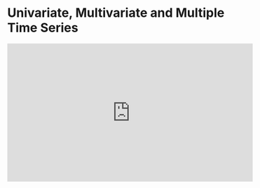# Univariate, Multivariate and Multiple Time Series

<iframe width="560" height="315" src="https://www.youtube.com/embed/vANJLgXnQeU" title="YouTube video player" frameborder="0" allow="accelerometer; autoplay; clipboard-write; encrypted-media; gyroscope; picture-in-picture" allowfullscreen></iframe>